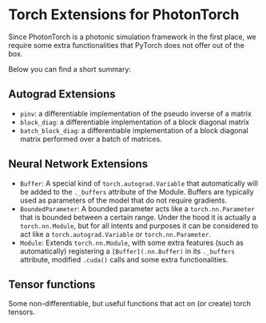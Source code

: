 # Torch Extensions for PhotonTorch

Since PhotonTorch is a photonic simulation framework in the first place,
we require some extra functionalities that PyTorch does not offer out of
the box.

Below you can find a short summary:

## Autograd Extensions
  * `pinv`: a differentiable implementation of the pseudo inverse of a matrix
  * `block_diag`: a differentiable implementation of a block diagonal matrix
  * `batch_block_diag`: a differentiable implementation of a block diagonal matrix
performed over a batch of matrices.

## Neural Network Extensions
  * `Buffer`: A special kind of `torch.autograd.Variable` that automatically will
be added to the `._buffers` attribute of the Module. Buffers are typically used as
parameters of the model that do not require gradients.
  * `BoundedParameter`: A bounded parameter acts like a
`torch.nn.Parameter` that is bounded between a certain range. Under the hood it is
actually a `torch.nn.Module`, but for all intents and purposes it can be considered
to act like a `torch.autograd.Variable` or `torch.nn.Parameter`.
  * `Module`: Extends `torch.nn.Module`, with some extra features (such as automatically)
registering a `[Buffer](.nn.Buffer)` in its `._buffers` attribute, modified `.cuda()` calls and some
extra functionalities.

## Tensor functions
Some non-differentiable, but useful functions that act on (or create) torch tensors.